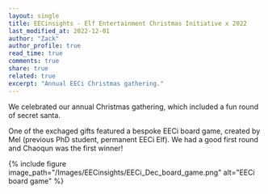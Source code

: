 ```yaml
---
layout: single
title: EECinsights - Elf Entertainment Christmas Initiative x 2022
last_modified_at: 2022-12-01
author: "Zack"
author_profile: true
read_time: true
comments: true
share: true
related: true
excerpt: "Annual EECi Christmas gathering."
---
```


We celebrated our annual Christmas gathering, which included a fun round of secret santa. 

One of the exchaged gifts featured a bespoke EECi board game, created by Mel (previous PhD student, permanent EECi Elf). We had a good first round and Chaoqun was the first winner!

{% include figure image_path="/Images/EECinsights/EECi_Dec_board_game.png" alt="EECi board game" %}
